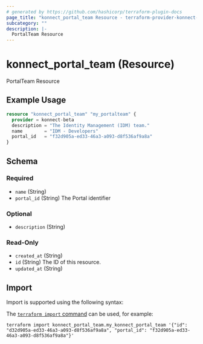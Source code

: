 ```yaml
---
# generated by https://github.com/hashicorp/terraform-plugin-docs
page_title: "konnect_portal_team Resource - terraform-provider-konnect-beta"
subcategory: ""
description: |-
  PortalTeam Resource
---
```


# konnect_portal_team (Resource)

PortalTeam Resource

## Example Usage

```terraform
resource "konnect_portal_team" "my_portalteam" {
  provider = konnect-beta
  description = "The Identity Management (IDM) team."
  name        = "IDM - Developers"
  portal_id   = "f32d905a-ed33-46a3-a093-d8f536af9a8a"
}
```

<!-- schema generated by tfplugindocs -->
## Schema

### Required

- `name` (String)
- `portal_id` (String) The Portal identifier

### Optional

- `description` (String)

### Read-Only

- `created_at` (String)
- `id` (String) The ID of this resource.
- `updated_at` (String)

## Import

Import is supported using the following syntax:

The [`terraform import` command](https://developer.hashicorp.com/terraform/cli/commands/import) can be used, for example:

```shell
terraform import konnect_portal_team.my_konnect_portal_team '{"id": "d32d905a-ed33-46a3-a093-d8f536af9a8a", "portal_id": "f32d905a-ed33-46a3-a093-d8f536af9a8a"}'
```
